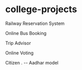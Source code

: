 # college-projects

Railway Reservation System

Online Bus Booking

Trip Advisor

Online Voting

Citizen . -- Aadhar model
